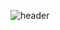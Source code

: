 ![header](https://capsule-render.vercel.app/api?type=wave&color=_hexcode&height=300&section=header&text=Welcome%20&fontSize=90)
